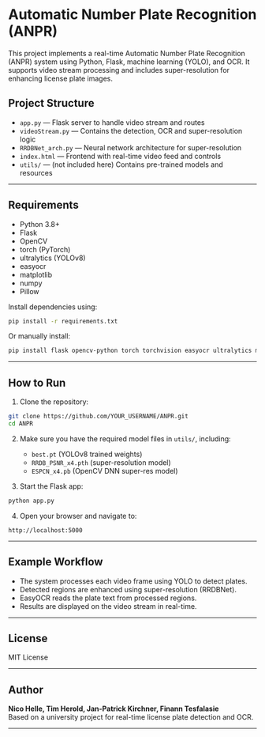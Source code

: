 
# Automatic Number Plate Recognition (ANPR)

This project implements a real-time Automatic Number Plate Recognition (ANPR) system using Python, Flask, machine learning (YOLO), and OCR. It supports video stream processing and includes super-resolution for enhancing license plate images.

## Project Structure

- `app.py` — Flask server to handle video stream and routes
- `videoStream.py` — Contains the detection, OCR and super-resolution logic
- `RRDBNet_arch.py` — Neural network architecture for super-resolution
- `index.html` — Frontend with real-time video feed and controls
- `utils/` — (not included here) Contains pre-trained models and resources

---

## Requirements

- Python 3.8+
- Flask
- OpenCV
- torch (PyTorch)
- ultralytics (YOLOv8)
- easyocr
- matplotlib
- numpy
- Pillow

Install dependencies using:

```bash
pip install -r requirements.txt
```

Or manually install:

```bash
pip install flask opencv-python torch torchvision easyocr ultralytics matplotlib numpy pillow
```

---

## How to Run

1. Clone the repository:
```bash
git clone https://github.com/YOUR_USERNAME/ANPR.git
cd ANPR
```

2. Make sure you have the required model files in `utils/`, including:
   - `best.pt` (YOLOv8 trained weights)
   - `RRDB_PSNR_x4.pth` (super-resolution model)
   - `ESPCN_x4.pb` (OpenCV DNN super-res model)

3. Start the Flask app:
```bash
python app.py
```

4. Open your browser and navigate to:
```
http://localhost:5000
```
---

## Example Workflow

- The system processes each video frame using YOLO to detect plates.
- Detected regions are enhanced using super-resolution (RRDBNet).
- EasyOCR reads the plate text from processed regions.
- Results are displayed on the video stream in real-time.

---

##  License

MIT License

---

##  Author
**Nico Helle, Tim Herold, Jan-Patrick Kirchner, Finann Tesfalasie**  
Based on a university project for real-time license plate detection and OCR.

---
